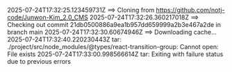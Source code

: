 2025-07-24T17:32:25.123459731Z ==> Cloning from https://github.com/notj-code/Junwon-Kim_2.0_CMS
2025-07-24T17:32:26.360217018Z ==> Checking out commit 21db0500886a9ea1b957dd659999a2b3e467a2de in branch main
2025-07-24T17:32:30.60674946Z ==> Downloading cache...
2025-07-24T17:32:40.220230443Z tar: ./project/src/node_modules/@types/react-transition-group: Cannot open: File exists
2025-07-24T17:33:00.998566614Z tar: Exiting with failure status due to previous errors